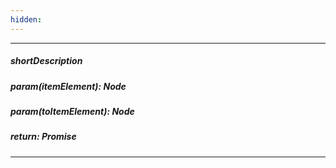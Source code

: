 ```yaml
---
hidden: 
---
```

---
##### shortDescription

##### param(itemElement): Node

##### param(toItemElement): Node

##### return: Promise<void>

---
